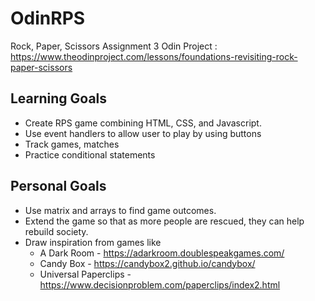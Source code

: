 # OdinRPS

Rock, Paper, Scissors
Assignment 3
Odin Project : https://www.theodinproject.com/lessons/foundations-revisiting-rock-paper-scissors

## Learning Goals 
- Create RPS game combining HTML, CSS, and Javascript.
- Use event handlers to allow user to play by using buttons
- Track games, matches
- Practice conditional statements
 

## Personal Goals
- Use matrix and arrays to find game outcomes. 
- Extend the game so that as more people are rescued, they can help rebuild society. 
- Draw inspiration from games like 
    * A Dark Room - https://adarkroom.doublespeakgames.com/
    * Candy Box - https://candybox2.github.io/candybox/
    * Universal Paperclips - https://www.decisionproblem.com/paperclips/index2.html

